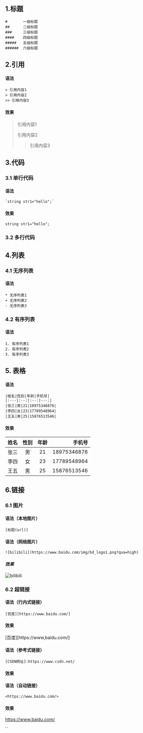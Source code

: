 ## 1.标题

```
#       一级标题    
##      二级标题    
###     三级标题    
####    四级标题    
#####   五级标题    
######  六级标题    
```



## 2.引用

#### 语法

```
> 引用内容1
> 引用内容2
>> 引用内容3
```

#### 效果

> 引用内容1
>
> 引用内容2
>
> > 引用内容3



## 3.代码

### 3.1 单行代码

#### 语法

```
`string str1="hello";`
```

#### 效果

`string str1="hello";`

### 3.2 多行代码



## 4.列表

### 4.1 无序列表

#### 语法

```
* 无序列表1
+ 无序列表2
- 无序列表3
```

### 4.2 有序列表

#### 语法

```
1. 有序列表1
2. 有序列表2
3. 有序列表3
```

## 5. 表格

#### 语法

```
|姓名|性别|年龄|手机号|
|:---|:--:|:--:|---:|
|张三|男|21|18975346876|
|李四|女|23|17789548964|
|王五|男|25|15876513546|
```

#### 效果

| 姓名 | 性别 | 年龄 |      手机号 |
| :--- | :--: | :--: | ----------: |
| 张三 |  男  |  21  | 18975346876 |
| 李四 |  女  |  23  | 17789548964 |
| 王五 |  男  |  25  | 15876513546 |



## 6.链接

### 6.1 图片

#### 语法（本地图片）

```
[标题(url)]
```



#### 语法（网络图片）

```
![bilibili](https://www.baidu.com/img/bd_logo1.png?qua=high)
```

#### *效果*

![bilibili](https://www.baidu.com/img/bd_logo1.png?qua=high)

### 6.2 超链接

#### 语法（行内式链接）

```
[百度][https://www.baidu.com/]
```

#### 效果

[百度][https://www,baidu.com/]

#### 语法（参考式链接）

```
[CSDN网址]:https://www.csdn.net/
```

#### 效果

[CSDN网址]:https://www.csdn.net/

#### 语法（自动链接）

```
<https://www.baidu.com/>
```

#### 效果

<https://www.baidu.com/>























``